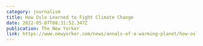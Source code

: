```yaml
---
category: journalism
title: How Oslo Learned to Fight Climate Change
date: 2022-05-07T08:31:52.347Z
publication: The New Yorker
link: https://www.newyorker.com/news/annals-of-a-warming-planet/how-oslo-learned-to-fight-climate-change
---
```


